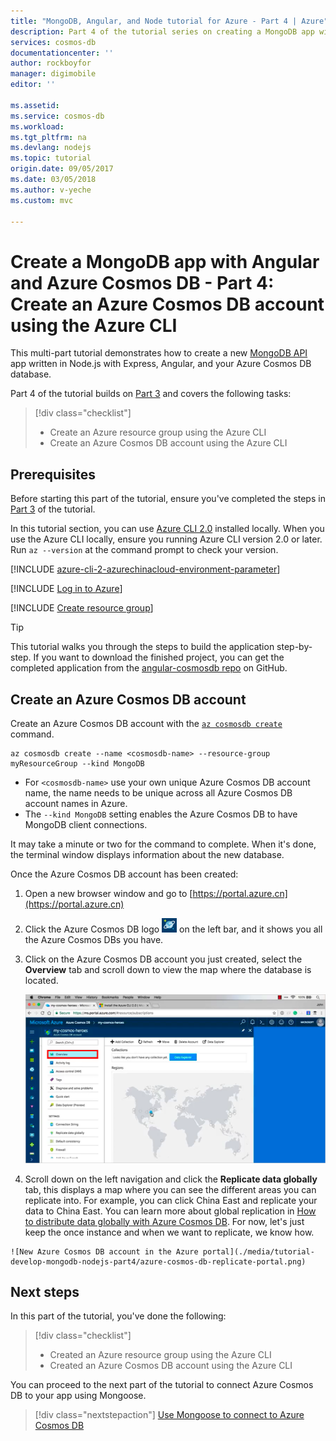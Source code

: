 ```yaml
---
title: "MongoDB, Angular, and Node tutorial for Azure - Part 4 | Azure"
description: Part 4 of the tutorial series on creating a MongoDB app with Angular and Node on Azure Cosmos DB using the exact same APIs you use for MongoDB 
services: cosmos-db
documentationcenter: ''
author: rockboyfor
manager: digimobile
editor: ''

ms.assetid: 
ms.service: cosmos-db
ms.workload: 
ms.tgt_pltfrm: na
ms.devlang: nodejs
ms.topic: tutorial
origin.date: 09/05/2017
ms.date: 03/05/2018
ms.author: v-yeche
ms.custom: mvc

---
```

# Create a MongoDB app with Angular and Azure Cosmos DB - Part 4: Create an Azure Cosmos DB account using the Azure CLI

This multi-part tutorial demonstrates how to create a new [MongoDB API](mongodb-introduction.md) app written in Node.js with Express, Angular, and your Azure Cosmos DB database.

Part 4 of the tutorial builds on [Part 3](tutorial-develop-mongodb-nodejs-part3.md) and covers the following tasks:

> [!div class="checklist"]
> * Create an Azure resource group using the Azure CLI
> * Create an Azure Cosmos DB account using the Azure CLI

<!-- Not Available ## Video walkthrough-->

## Prerequisites

Before starting this part of the tutorial, ensure you've completed the steps in [Part 3](tutorial-develop-mongodb-nodejs-part3.md) of the tutorial. 

In this tutorial section, you can use [Azure CLI 2.0](https://docs.azure.cn/zh-cn/cli/install-azure-cli?view=azure-cli-latest) installed locally. When you use the Azure CLI locally, ensure you running Azure CLI version 2.0 or later. Run `az --version` at the command prompt to check your version. 

[!INCLUDE [azure-cli-2-azurechinacloud-environment-parameter](../../includes/azure-cli-2-azurechinacloud-environment-parameter.md)]

[!INCLUDE [Log in to Azure](../../includes/login-to-azure.md)]

[!INCLUDE [Create resource group](../../includes/app-service-web-create-resource-group.md)]

> [!TIP]
> This tutorial walks you through the steps to build the application step-by-step. If you want to download the finished project, you can get the completed application from the [angular-cosmosdb repo](https://github.com/Azure-Samples/angular-cosmosdb) on GitHub.

## Create an Azure Cosmos DB account

Create an Azure Cosmos DB account with the [`az cosmosdb create`](https://docs.azure.cn/zh-cn/cli/cosmosdb?view=azure-cli-latest#az_cosmosdb_create) command.

```azurecli
az cosmosdb create --name <cosmosdb-name> --resource-group myResourceGroup --kind MongoDB
```

* For `<cosmosdb-name>` use your own unique Azure Cosmos DB account name, the name needs to be unique across all Azure Cosmos DB account names in Azure.
* The `--kind MongoDB` setting enables the Azure Cosmos DB to have MongoDB client connections.

It may take a minute or two for the command to complete. When it's done, the terminal window displays information about the new database. 

Once the Azure Cosmos DB account has been created:
1. Open a new browser window and go to [https://portal.azure.cn](https://portal.azure.cn)
1. Click the Azure Cosmos DB logo ![Azure Cosmos DB icon in the Azure portal](./media/tutorial-develop-mongodb-nodejs-part4/azure-cosmos-db-icon.png) on the left bar, and it shows you all the Azure Cosmos DBs you have.
1. Click on the Azure Cosmos DB account you just created, select the **Overview** tab and scroll down to view the map where the database is located. 

    ![New Azure Cosmos DB account in the Azure portal](./media/tutorial-develop-mongodb-nodejs-part4/azure-cosmos-db-angular-portal.png)

4. Scroll down on the left navigation and click the **Replicate data globally** tab, this displays a map where you can see the different areas you can replicate into. For example, you can click China East and replicate your data to China East. You can learn more about global replication in [How to distribute data globally with Azure Cosmos DB](distribute-data-globally.md). For now, let's just keep the once instance and when we want to replicate, we know how.
<!-- Select the correct replicate data region -->

    ![New Azure Cosmos DB account in the Azure portal](./media/tutorial-develop-mongodb-nodejs-part4/azure-cosmos-db-replicate-portal.png)

## Next steps

In this part of the tutorial, you've done the following:

> [!div class="checklist"]
> * Created an Azure resource group using the Azure CLI
> * Created an Azure Cosmos DB account using the Azure CLI

You can proceed to the next part of the tutorial to connect Azure Cosmos DB to your app using Mongoose.

> [!div class="nextstepaction"]
> [Use Mongoose to connect to Azure Cosmos DB](tutorial-develop-mongodb-nodejs-part5.md)

<!-- Update_Description: update meta properties, wording update -->